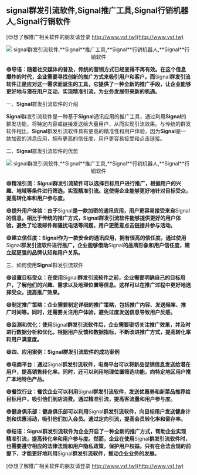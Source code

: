 ## **signal群发引流软件,**Signal**推广工具,**Signal**行销机器人,**Signal**行销软件**

[😍想了解推广相关软件的朋友请登录 http://www.vst.tw](http://www.vst.tw)

 <center><img src="https://vst.tw/MP4/tuiguang/png/2.png" alt="signal群发引流软件,**Signal**推广工具,**Signal**行销机器人,**Signal**行销软件"></center>

**😄导语：随着社交媒体的普及，传统的营销方式已经变得不再有效。在这个信息爆炸的时代，企业需要寻找创新的推广方式来吸引用户和客户。而**Signal**群发引流软件正是应对这一需求而诞生的工具，它提供了一种全新的推广手段，让企业能够更好地与潜在用户互动，实现精准引流，为业务发展带来新的机遇。**

一、**Signal**群发引流软件的介绍

**Signal**群发引流软件是一种基于**Signal**通讯应用的推广工具，通过利用**Signal**的群发功能，将特定内容或链接发送给大量用户，从而实现引流效果。与传统的群发软件相比，**Signal**群发引流软件具有更高的精准性和用户体验，因为**Signal**是一款加密的消息应用，拥有更高的信任度，用户更容易接受和点击链接。

二、**Signal**群发引流软件的优势

 <center><img src="https://vst.tw/MP4/tuiguang/png/2.png" alt="signal群发引流软件,**Signal**推广工具,**Signal**行销机器人,**Signal**行销软件"></center>

**😄精准引流：**Signal**群发引流软件可以选择目标用户进行推广，根据用户的兴趣、地域等条件进行筛选，实现精准引流。这使得企业能够更好地针对目标受众，提高转化率和用户参与度。**

**😄提升用户体验：由于**Signal**是一款加密的通讯应用，用户更容易接受来自**Signal**的信息。相比于传统的推广方式，**Signal**群发引流软件能够提供更好的用户体验，避免了垃圾邮件和骚扰电话等问题，用户更愿意点击链接并参与活动。**

**😄建立信任度：**Signal**作为一款安全的通讯应用，拥有很高的信任度。通过使用**Signal**群发引流软件进行推广，企业能够借助**Signal**的品牌形象和用户信任度，建立起更强的品牌认知和用户关系。**

三、如何使用**Signal**群发引流软件

**😄设置目标受众：在使用**Signal**群发引流软件之前，企业需要明确自己的目标用户，了解他们的兴趣、需求以及地理位置等信息。这样可以在推广过程中更好地选择受众，提高推广效果。**

**😄制定推广策略：企业需要制定详细的推广策略，包括推广内容、发送频率、推广时间等。同时，还需要关注用户体验，避免过度发送信息导致用户反感。**

**😄监测和优化：使用**Signal**群发引流软件后，企业需要密切关注推广效果，并及时进行数据分析和优化。根据用户反馈和数据指标，不断改进推广方式，提高转化率和用户满意度。**

**😄四、应用案例：**Signal**群发引流软件的成功案例**

**😄电商平台：通过**Signal**群发引流软件，电商平台可以将新品促销信息发送给潜在用户，提高销售转化率。同时，还可以利用地理位置筛选功能，向特定地区用户推广本地特色产品。**

**😄餐饮行业：餐饮企业可以利用**Signal**群发引流软件，发送优惠券和新菜品推荐给目标用户，吸引他们到店消费。通过精准引流，提高客流量和用户参与度。**

**😄健身俱乐部：健身俱乐部可以利用**Signal**群发引流软件，向目标用户发送健身计划和优惠活动，吸引他们加入会员。通过定向引流，提高会员转化率和留存率。**

**😄结语：**Signal**群发引流软件为企业开启了一种全新的推广方式，帮助企业实现精准引流，提高转化率和用户参与度。然而，企业在使用**Signal**群发引流软件时，也需要遵守相应的法律法规和用户隐私政策，保护用户权益。只有在合法合规的前提下，才能更好地利用**Signal**群发引流软件，推动企业业务的发展。**

[😍想了解推广相关软件的朋友请登录 http://www.vst.tw](http://www.vst.tw)



